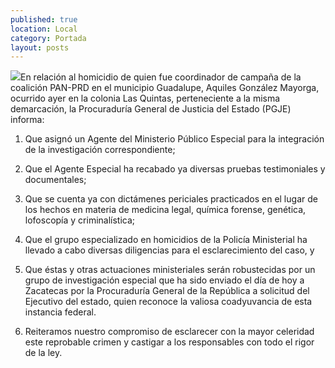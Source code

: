 ```yaml
---
published: true
location: Local
category: Portada
layout: posts
---
```


![](http://i.imgur.com/86L3Atgm.jpg)En relación al homicidio de quien fue coordinador de campaña de la coalición PAN-PRD en el municipio Guadalupe, Aquiles González Mayorga, ocurrido ayer en la colonia Las Quintas, perteneciente a la misma demarcación, la Procuraduría General de Justicia del Estado (PGJE) informa:

1.	Que asignó un Agente del Ministerio Público Especial para la integración de la investigación correspondiente;

2.	Que el Agente Especial ha recabado ya diversas pruebas testimoniales y documentales;

3.	Que se cuenta ya con dictámenes periciales practicados en el lugar de los hechos en materia de medicina legal, química forense, genética, lofoscopía y criminalística;

4.	Que el grupo especializado en homicidios de la Policía Ministerial ha llevado a cabo diversas diligencias para el esclarecimiento del caso, y

5.	Que éstas y otras actuaciones ministeriales serán robustecidas por un grupo de investigación especial que ha sido enviado el día de hoy a Zacatecas por la Procuraduría General de la República a solicitud del Ejecutivo del estado, quien reconoce la valiosa coadyuvancia de esta instancia federal.

6.	Reiteramos nuestro compromiso de esclarecer con la mayor celeridad este reprobable crimen y castigar a los responsables con todo el rigor de la ley.
